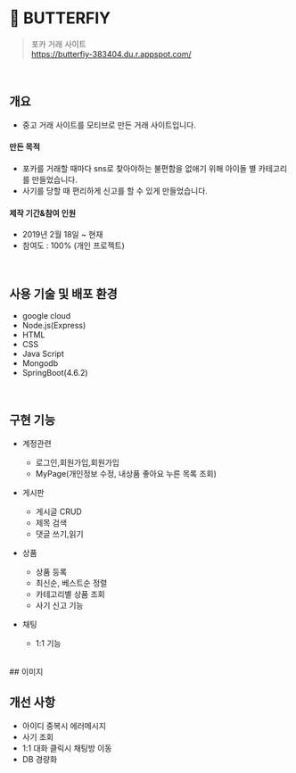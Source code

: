 # :pushpin: BUTTERFIY
>포카 거래 사이트 <br>
>https://butterfiy-383404.du.r.appspot.com/
</br>


## 개요
- 중고 거래 사이트를 모티브로 만든 거래 사이트입니다.

#### 만든 목적
- 포카를 거래할 때마다 sns로 찾아야하는 불편함을 없애기 위해 아이돌 별 카테고리를 만들었습니다.
- 사기를 당할 때 편리하게 신고를 할 수 있게 만들었습니다.

#### 제작 기간&참여 인원
- 2019년 2월 18일 ~ 현재
- 참여도 : 100% (개인 프로젝트)
</br>


## 사용 기술 및 배포 환경
- google cloud 
- Node.js(Express)
- HTML
- CSS
- Java Script
- Mongodb
- SpringBoot(4.6.2)
</br>

## 구현 기능

- 계정관련
  - 로그인,회원가입,회원가입
  - MyPage(개인정보 수정, 내상품 좋아요 누른 목록 조회)
- 게시판
  - 게시글 CRUD
  - 제목 검색
  - 댓글 쓰기,읽기
  
- 상품
  - 상품 등록
  - 최신순, 베스트순 정렬
  - 카테고리별 상품 조회
  - 사기 신고 기능
  
- 채팅
  - 1:1 기능
  
  
</br> 
## 이미지 


</br>



## 개선 사항

- 아이디 중복시 에러메시지
- 사기 조회 
- 1:1 대화 클릭시 채팅방 이동 
- DB 경량화 






